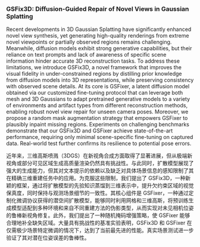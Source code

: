 ### GSFix3D: Diffusion-Guided Repair of Novel Views in Gaussian Splatting

Recent developments in 3D Gaussian Splatting have significantly enhanced novel view synthesis, yet generating high-quality renderings from extreme novel viewpoints or partially observed regions remains challenging. Meanwhile, diffusion models exhibit strong generative capabilities, but their reliance on text prompts and lack of awareness of specific scene information hinder accurate 3D reconstruction tasks. To address these limitations, we introduce GSFix3D, a novel framework that improves the visual fidelity in under-constrained regions by distilling prior knowledge from diffusion models into 3D representations, while preserving consistency with observed scene details. At its core is GSFixer, a latent diffusion model obtained via our customized fine-tuning protocol that can leverage both mesh and 3D Gaussians to adapt pretrained generative models to a variety of environments and artifact types from different reconstruction methods, enabling robust novel view repair for unseen camera poses. Moreover, we propose a random mask augmentation strategy that empowers GSFixer to plausibly inpaint missing regions. Experiments on challenging benchmarks demonstrate that our GSFix3D and GSFixer achieve state-of-the-art performance, requiring only minimal scene-specific fine-tuning on captured data. Real-world test further confirms its resilience to potential pose errors.

近年来，三维高斯喷溅（3DGS）在新视角合成方面取得了显著进展，但从极端新视角或部分可见区域生成高质量渲染仍然具有挑战性。与此同时，扩散模型展现了强大的生成能力，但其对文本提示的依赖以及缺乏对具体场景信息的感知限制了其在精确三维重建任务中的应用。为克服这些限制，我们提出了 GSFix3D，一种新颖的框架，通过将扩散模型的先验知识蒸馏到三维表示中，提升欠约束区域的视觉保真度，同时保持与观测场景细节的一致性。其核心组件是 GSFixer，一种通过定制化微调协议获得的潜空间扩散模型，能够同时利用网格和三维高斯，将预训练生成模型适配到多种环境和来自不同重建方法的伪影类型，从而实现对未见相机位姿的鲁棒新视角修复。此外，我们提出了一种随机掩码增强策略，使 GSFixer 能够合理地补全缺失区域。大量具有挑战性的基准实验表明，GSFix3D 和 GSFixer 在仅需极少场景特定微调的情况下，达到了当前最先进的性能。真实场景测试进一步验证了其对潜在位姿误差的鲁棒性。
